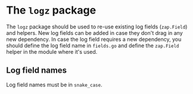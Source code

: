 # The `logz` package

The `logz` package should be used to re-use existing log fields (`zap.Field`)
and helpers.
New log fields can be added in case they don't drag in any new dependency.
In case the log field requires a new dependency,
you should define the log field name in `fields.go`
and define the `zap.Field` helper in the module where it's used.

## Log field names

Log field names must be in `snake_case`.
